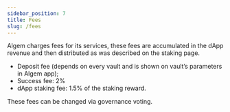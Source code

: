 ```yaml
---
sidebar_position: 7
title: Fees
slug: /fees
---
```


Algem charges fees for its services, these fees are accumulated in the dApp revenue and then distributed as was described on the staking page. 
- Deposit fee (depends on every vault and is shown on vault’s parameters in Algem app);
- Success fee: 2% 
- dApp staking fee: 1.5% of the staking reward.

These fees can be changed via governance voting. 
